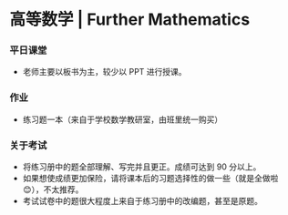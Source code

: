 # 高等数学 | Further Mathematics
### 平日课堂
- 老师主要以板书为主，较少以 PPT 进行授课。

### 作业
- 练习题一本（来自于学校数学教研室，由班里统一购买）

### 关于考试
- 将练习册中的题全部理解、写完并且更正。成绩可达到 90 分以上。
- 如果想使成绩更加保险，请将课本后的习题选择性的做一些（就是全做啦😊），不太推荐。
- 考试试卷中的题很大程度上来自于练习册中的改编题，甚至是原题。
